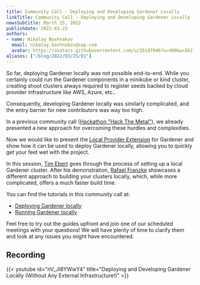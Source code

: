 ```yaml
---
title: Community Call - Deploying and Developing Gardener Locally
linkTitle: Community Call - Deploying and Developing Gardener Locally
newsSubtitle: March 25, 2022
publishdate: 2022-03-23
authors:
- name: Nikolay Boshnakov
  email: nikolay.boshnakov@sap.com
  avatar: https://avatars.githubusercontent.com/u/25197046?s=400&u=56175926393a77892662001f0dca5a439d1e771f&v=4
aliases: ["/blog/2022/03/25/01"]
---
```


So far, deploying Gardener locally was not possible end-to-end. While you certainly could run the Gardener components in a minikube or kind cluster, creating shoot clusters always required to register seeds backed by cloud provider infrastructure like AWS, Azure, etc..

Consequently, developing Gardener locally was similarly complicated, and the entry barrier for new contributors was way too high.

In a previous community call ([Hackathon "Hack The Metal"](https://www.youtube.com/watch?v=ZPAisXqjoTI&ab_channel=GardenerProject)), we already presented a new approach for overcoming these hurdles and complexities.

Now we would like to present the [Local Provider Extension](https://github.com/gardener/gardener/blob/master/docs/extensions/provider-local.md) for Gardener and show how it can be used to deploy Gardener locally, allowing you to quickly get your feet wet with the project. 

In this session, [Tim Ebert](https://github.com/timebertt) goes through the process of setting up a local Gardener cluster. After his demonstration, [Rafael Franzke](https://github.com/rfranzke) showcases a different approach to building your clusters locally, which, while more complicated, offers a much faster build time. 

You can find the tutorials in this community call at:
* [Deploying Gardener locally](https://github.com/gardener/gardener/blob/master/docs/deployment/getting_started_locally.md)
* [Running Gardener locally](https://github.com/gardener/gardener/blob/master/docs/development/getting_started_locally.md)

Feel free to try out the guides upfront and join one of our scheduled meetings with your questions! We will have plenty of time to clarify them and look at any issues you might have encountered.

## Recording

{{< youtube id="nV_JI8YWwY4" title="Deploying and Developing Gardener Locally (Without Any External Infrastructure!)" >}}